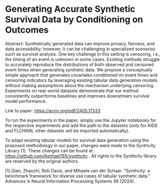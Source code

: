 # Generating Accurate Synthetic Survival Data by Conditioning on Outcomes

Abstract: Synthetically generated data can improve privacy, fairness, and data accessibility; however, it can be challenging in specialized scenarios such as survival analysis. One key challenge in this setting is censoring, i.e., the timing of an event is unknown in some cases. Existing methods struggle to accurately reproduce the distributions of both observed and censored event times when generating synthetic data. We propose a conceptually simple approach that generates covariates conditioned on event times and censoring indicators by leveraging existing tabular data generation models without making assumptions about the mechanism underlying censoring. Experiments on real-world datasets demonstrate that our method consistently outperforms baselines and improves downstream survival model performance.

Link to paper: https://arxiv.org/pdf/2405.17333

To run the experiments in the paper, simply use the Jupyter notebooks for the respective experiments and add the path to the datasets (only for AIDS and FLCHAIN, other datasets will be imported automatically).

To adapt existing tabular models for survival data generation using the proposed methodology in our paper, changes were made to the Synthcity Library [1]. These changes can be found at : https://github.com/Ashhad785/synthcity . All rights to the Synthcity library are reserved by the original authors.

[1] Qian, Zhaozhi, Rob Davis, and Mihaela van der Schaar. "Synthcity: a benchmark framework for diverse use cases of tabular synthetic data." Advances in Neural Information Processing Systems 36 (2024).
